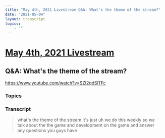 ```yaml
---
title: "May 4th, 2021 Livestream Q&A: What's the theme of the stream?"
date: "2021-05-04"
layout: transcript
topics:
    - ""
---
```

# [May 4th, 2021 Livestream](../2021-05-04.md)
## Q&A: What's the theme of the stream?
https://www.youtube.com/watch?v=SZI2qdSlTFc

### Topics


### Transcript

> what's the theme of the stream it's just uh we do this weekly so we talk about the the game and development on the game and answer any questions you guys have
